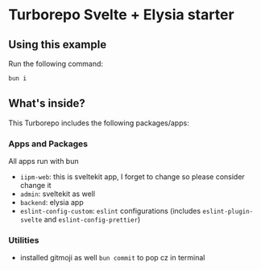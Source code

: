 # Turborepo Svelte + Elysia starter

## Using this example

Run the following command:

```sh
bun i
```

## What's inside?

This Turborepo includes the following packages/apps:

### Apps and Packages

All apps run with bun

-   `iipm-web`: this is sveltekit app, I forget to change so please consider change it
-   `admin`: sveltekit as well
-   `backend`: elysia app
-   `eslint-config-custom`: `eslint` configurations (includes `eslint-plugin-svelte` and `eslint-config-prettier`)

### Utilities

-   installed gitmoji as well `bun commit` to pop cz in terminal
